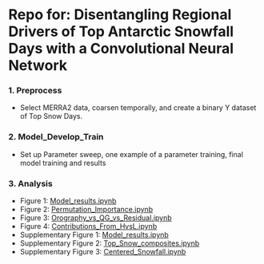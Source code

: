 # Repo for: Disentangling Regional Drivers of Top Antarctic Snowfall Days with a Convolutional Neural Network

### 1. Preprocess
* Select MERRA2 data, coarsen temporally, and create a binary Y dataset of Top Snow Days.
### 2. Model_Develop_Train
* Set up Parameter sweep, one example of a parameter training, final model training and results
### 3. Analysis
* Figure 1: [Model_results.ipynb](https://github.com/rlbaiman/AntarcticSnow_ML/blob/main/Model_Develop_Train/Model_results.ipynb)
* Figure 2: [Permutation_Importance.ipynb](https://github.com/rlbaiman/AntarcticSnow_ML/blob/main/Analysis/Permutation_Importance/Permutation_Importance.ipynb)
* Figure 3: [Orography_vs_QG_vs_Residual.ipynb](https://github.com/rlbaiman/AntarcticSnow_ML/blob/main/Analysis/Orographic_vs_QG_vs_Residual/Orography_vs_QG_vs_Residual.ipynb)
* Figure 4: [Contributions_From_HvsL.ipynb](https://github.com/rlbaiman/AntarcticSnow_ML/blob/main/Analysis/Contributions_From_HvsL/Contributions_From_HvsL.ipynb)
* Supplementary Figure 1: [Model_results.ipynb](https://github.com/rlbaiman/AntarcticSnow_ML/blob/main/Model_Develop_Train/Model_results.ipynb)
* Supplementary Figure 2: [Top_Snow_composites.ipynb](https://github.com/rlbaiman/AntarcticSnow_ML/blob/main/Analysis/Centered_Composites/Top_Snow_composties.ipynb)
* Supplementary Figure 3: [Centered_Snowfall.ipynb](https://github.com/rlbaiman/AntarcticSnow_ML/blob/main/Analysis/Centered_Snowfall/Centered_Snowfall.ipynb)
